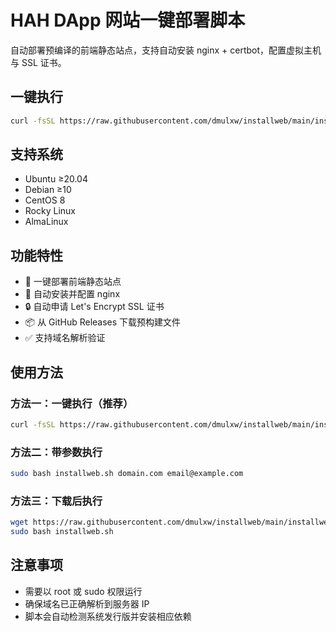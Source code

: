 # HAH DApp 网站一键部署脚本

自动部署预编译的前端静态站点，支持自动安装 nginx + certbot，配置虚拟主机与 SSL 证书。

## 一键执行

```bash
curl -fsSL https://raw.githubusercontent.com/dmulxw/installweb/main/installweb.sh | sudo bash
```

## 支持系统

- Ubuntu ≥20.04
- Debian ≥10
- CentOS 8
- Rocky Linux
- AlmaLinux

## 功能特性

- 🚀 一键部署前端静态站点
- 🔧 自动安装并配置 nginx
- 🔒 自动申请 Let's Encrypt SSL 证书
- 📦 从 GitHub Releases 下载预构建文件
- ✅ 支持域名解析验证

## 使用方法

### 方法一：一键执行（推荐）
```bash
curl -fsSL https://raw.githubusercontent.com/dmulxw/installweb/main/installweb.sh | sudo bash
```

### 方法二：带参数执行
```bash
sudo bash installweb.sh domain.com email@example.com
```

### 方法三：下载后执行
```bash
wget https://raw.githubusercontent.com/dmulxw/installweb/main/installweb.sh
sudo bash installweb.sh
```

## 注意事项

- 需要以 root 或 sudo 权限运行
- 确保域名已正确解析到服务器 IP
- 脚本会自动检测系统发行版并安装相应依赖
